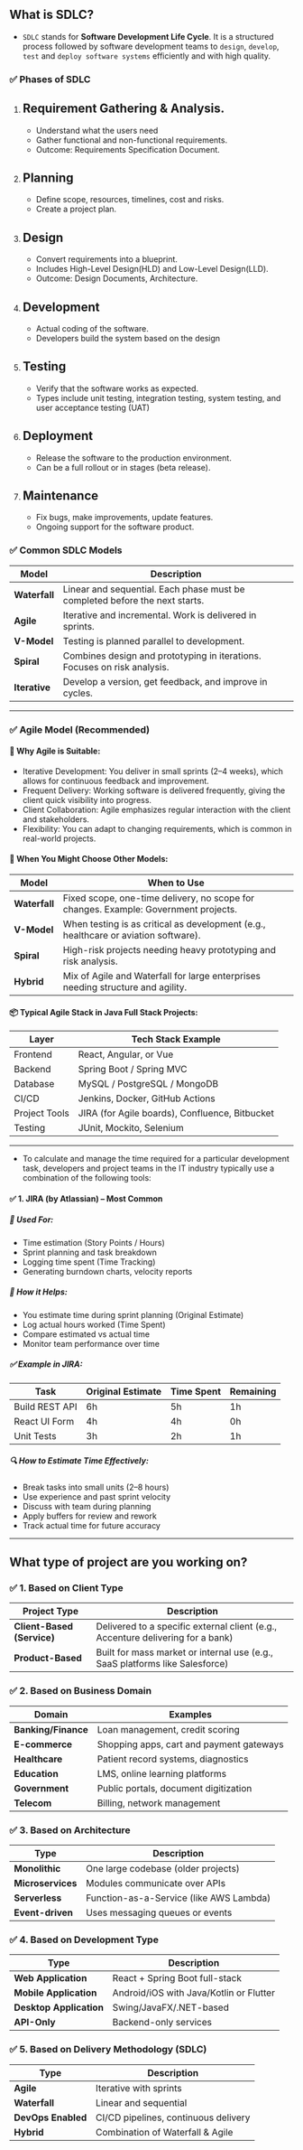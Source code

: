 ## What is SDLC?
- `SDLC` stands for **Software Development Life Cycle**. It is a structured process followed by software development teams to `design`, `develop`, `test` and `deploy software systems` efficiently and with high quality.

### ✅ Phases of SDLC
1. Requirement Gathering & Analysis.
   -
   - Understand what the users need
   - Gather functional and non-functional requirements.
   - Outcome: Requirements Specification Document.
  
2. Planning
   -
   - Define scope, resources, timelines, cost and risks.
   - Create a project plan.
  
3. Design
   -
   - Convert requirements into a blueprint.
   - Includes High-Level Design(HLD) and Low-Level Design(LLD).
   - Outcome: Design Documents, Architecture.
  
4. Development
   -
   - Actual coding of the software.
   - Developers build the system based on the design
  
5. Testing
   -
   - Verify that the software works as expected.
   - Types include unit testing, integration testing, system testing, and user acceptance testing (UAT)
  
6. Deployment
   -
   - Release the software to the production environment.
   - Can be a full rollout or in stages (beta release).
  
7. Maintenance
   -
   - Fix bugs, make improvements, update features.
   - Ongoing support for the software product.
  
### ✅ Common SDLC Models
| Model         | Description                                                                 |
| ------------- | --------------------------------------------------------------------------- |
| **Waterfall** | Linear and sequential. Each phase must be completed before the next starts. |
| **Agile**     | Iterative and incremental. Work is delivered in sprints.                    |
| **V-Model**   | Testing is planned parallel to development.                                 |
| **Spiral**    | Combines design and prototyping in iterations. Focuses on risk analysis.    |
| **Iterative** | Develop a version, get feedback, and improve in cycles.                     |

-------------------------------------------------------------------------------------------------------------------------
### ✅ Agile Model (Recommended)
#### 🚀 Why Agile is Suitable:
- Iterative Development: You deliver in small sprints (2–4 weeks), which allows for continuous feedback and improvement.
- Frequent Delivery: Working software is delivered frequently, giving the client quick visibility into progress.
- Client Collaboration: Agile emphasizes regular interaction with the client and stakeholders.
- Flexibility: You can adapt to changing requirements, which is common in real-world projects.


#### 📌 When You Might Choose Other Models:
| Model         | When to Use                                                                         |
| ------------- | ----------------------------------------------------------------------------------- |
| **Waterfall** | Fixed scope, one-time delivery, no scope for changes. Example: Government projects. |
| **V-Model**   | When testing is as critical as development (e.g., healthcare or aviation software). |
| **Spiral**    | High-risk projects needing heavy prototyping and risk analysis.                     |
| **Hybrid**    | Mix of Agile and Waterfall for large enterprises needing structure and agility.     |

#### 📦 Typical Agile Stack in Java Full Stack Projects:
| Layer         | Tech Stack Example                             |
| ------------- | ---------------------------------------------- |
| Frontend      | React, Angular, or Vue                         |
| Backend       | Spring Boot / Spring MVC                       |
| Database      | MySQL / PostgreSQL / MongoDB                   |
| CI/CD         | Jenkins, Docker, GitHub Actions                |
| Project Tools | JIRA (for Agile boards), Confluence, Bitbucket |
| Testing       | JUnit, Mockito, Selenium                       |

------------------------------------------------------------------------------------------------------------------
- To calculate and manage the time required for a particular development task, developers and project teams in the IT industry typically use a combination of the following tools:
#### ✅ 1. JIRA (by Atlassian) – Most Common
##### 🔧 Used For:
- Time estimation (Story Points / Hours)
- Sprint planning and task breakdown
- Logging time spent (Time Tracking)
- Generating burndown charts, velocity reports

##### 📌 How it Helps:
- You estimate time during sprint planning (Original Estimate)
- Log actual hours worked (Time Spent)
- Compare estimated vs actual time
- Monitor team performance over time

##### ✅ Example in JIRA:
| Task           | Original Estimate | Time Spent | Remaining |
| -------------- | ----------------- | ---------- | --------- |
| Build REST API | 6h                | 5h         | 1h        |
| React UI Form  | 4h                | 4h         | 0h        |
| Unit Tests     | 3h                | 2h         | 1h        |

##### 🔍 How to Estimate Time Effectively:
- Break tasks into small units (2–8 hours)
- Use experience and past sprint velocity
- Discuss with team during planning
- Apply buffers for review and rework
- Track actual time for future accuracy

---------------------------------------------------------------------------------------
## What type of project are you working on?
### ✅ 1. Based on Client Type
| Project Type               | Description                                                                     |
| -------------------------- | ------------------------------------------------------------------------------- |
| **Client-Based (Service)** | Delivered to a specific external client (e.g., Accenture delivering for a bank) |
| **Product-Based**          | Built for mass market or internal use (e.g., SaaS platforms like Salesforce)    |

### ✅ 2. Based on Business Domain
| Domain              | Examples                                 |
| ------------------- | ---------------------------------------- |
| **Banking/Finance** | Loan management, credit scoring          |
| **E-commerce**      | Shopping apps, cart and payment gateways |
| **Healthcare**      | Patient record systems, diagnostics      |
| **Education**       | LMS, online learning platforms           |
| **Government**      | Public portals, document digitization    |
| **Telecom**         | Billing, network management              |

### ✅ 3. Based on Architecture
| Type              | Description                             |
| ----------------- | --------------------------------------- |
| **Monolithic**    | One large codebase (older projects)     |
| **Microservices** | Modules communicate over APIs           |
| **Serverless**    | Function-as-a-Service (like AWS Lambda) |
| **Event-driven**  | Uses messaging queues or events         |

### ✅ 4. Based on Development Type
| Type                    | Description                             |
| ----------------------- | --------------------------------------- |
| **Web Application**     | React + Spring Boot full-stack          |
| **Mobile Application**  | Android/iOS with Java/Kotlin or Flutter |
| **Desktop Application** | Swing/JavaFX/.NET-based                 |
| **API-Only**            | Backend-only services                   |

### ✅ 5. Based on Delivery Methodology (SDLC)
| Type               | Description                          |
| ------------------ | ------------------------------------ |
| **Agile**          | Iterative with sprints               |
| **Waterfall**      | Linear and sequential                |
| **DevOps Enabled** | CI/CD pipelines, continuous delivery |
| **Hybrid**         | Combination of Waterfall & Agile     |
